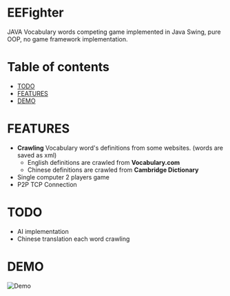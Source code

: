 # EEFighter

JAVA Vocabulary words competing game implemented in Java Swing, 
pure OOP, no game framework implementation.

# Table of contents

- [TODO](#todo)
- [FEATURES](#features)
- [DEMO](#demo)

FEATURES
===

- **Crawling** Vocabulary word's definitions from some websites. (words are saved as xml)
    - English definitions are crawled from **Vocabulary.com**
    - Chinese definitions are crawled from **Cambridge Dictionary**
- Single computer 2 players game
- P2P TCP Connection

TODO
===

- AI implementation
- Chinese translation each word crawling 


DEMO
===
![Demo](https://i.imgur.com/kOkz64q.png)
